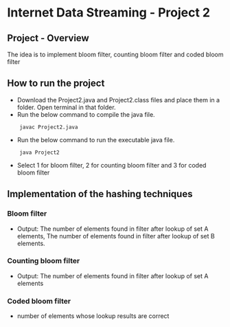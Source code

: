 # Internet Data Streaming - Project 2

## Project - Overview

The idea is to implement bloom filter, counting bloom filter and coded bloom filter

## How to run the project

- Download the Project2.java and Project2.class files and place them in a folder. Open terminal in that folder.
- Run the below command to compile the java file.
````
    javac Project2.java
````
- Run the below command to run the executable java file.
````
    java Project2
````
- Select 1 for bloom filter, 2 for counting bloom filter and 3 for coded bloom filter

## Implementation of the hashing techniques

### Bloom filter
- Output: The number of elements found in filter after lookup of set A elements, The number of elements found in filter after lookup of set B elements.

### Counting bloom filter
- Output: The number of elements found in filter after lookup of set A elements 

### Coded bloom filter
- number of elements whose lookup results are correct


